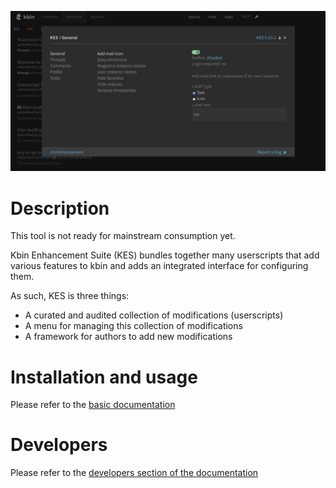 
![Alt text](/images/example.png)

# Description

This tool is not ready for mainstream consumption yet.

Kbin Enhancement Suite (KES) bundles together many userscripts that add various features to kbin and adds an integrated interface for configuring them.

As such, KES is three things:

- A curated and audited collection of modifications (userscripts)
- A menu for managing this collection of modifications
- A framework for authors to add new modifications

# Installation and usage

Please refer to the [basic documentation]()

# Developers

Please refer to the [developers section of the documentation]()
